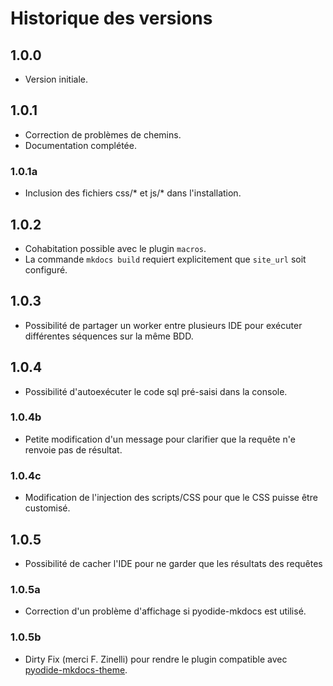 # Historique des versions

## 1.0.0

- Version initiale.

## 1.0.1

- Correction de problèmes de chemins.
- Documentation complétée.

### 1.0.1a

- Inclusion des fichiers css/\* et js/\* dans l'installation.

## 1.0.2

- Cohabitation possible avec le plugin `macros`.
- La commande `mkdocs build` requiert explicitement que `site_url` soit configuré.

## 1.0.3

- Possibilité de partager un worker entre plusieurs IDE pour exécuter différentes séquences sur la même BDD.

## 1.0.4

- Possibilité d'autoexécuter le code sql pré-saisi dans la console.

### 1.0.4b

- Petite modification d'un message pour clarifier que la requête n'e renvoie pas de résultat.

### 1.0.4c

- Modification de l'injection des scripts/CSS pour que le CSS puisse être customisé.

## 1.0.5

- Possibilité de cacher l'IDE pour ne garder que les résultats des requêtes

### 1.0.5a

- Correction d'un problème d'affichage si pyodide-mkdocs est utilisé.

### 1.0.5b

- Dirty Fix (merci F. Zinelli) pour rendre le plugin compatible avec [pyodide-mkdocs-theme](https://frederic-zinelli.gitlab.io/pyodide-mkdocs-theme/).
